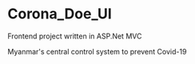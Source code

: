 # Corona_Doe_UI
Frontend project written in ASP.Net MVC

Myanmar's central control system to prevent Covid-19
